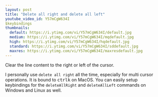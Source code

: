 ```yaml
---
layout: post
title: "Delete all right and delete all left"
youtube_video_id: Y57mCgW634I
$keybindings
thumbnails:
  default: https://i.ytimg.com/vi/Y57mCgW634I/default.jpg
  medium: https://i.ytimg.com/vi/Y57mCgW634I/mqdefault.jpg
  high: https://i.ytimg.com/vi/Y57mCgW634I/hqdefault.jpg
  standard: https://i.ytimg.com/vi/Y57mCgW634I/sddefault.jpg
  maxres: https://i.ytimg.com/vi/Y57mCgW634I/maxresdefault.jpg
---
```


Clear the line content to the right or left of the cursor.

I personally use `delete all right` all the time, especially for multi cursor operations. It is bound to <kbd>ctrl</kbd><kbd>k</kbd> on MacOS. You can easily setup keybindings for the `deleteAllRight` and `deleteAllLeft` commands on Windows and Linux as well.
